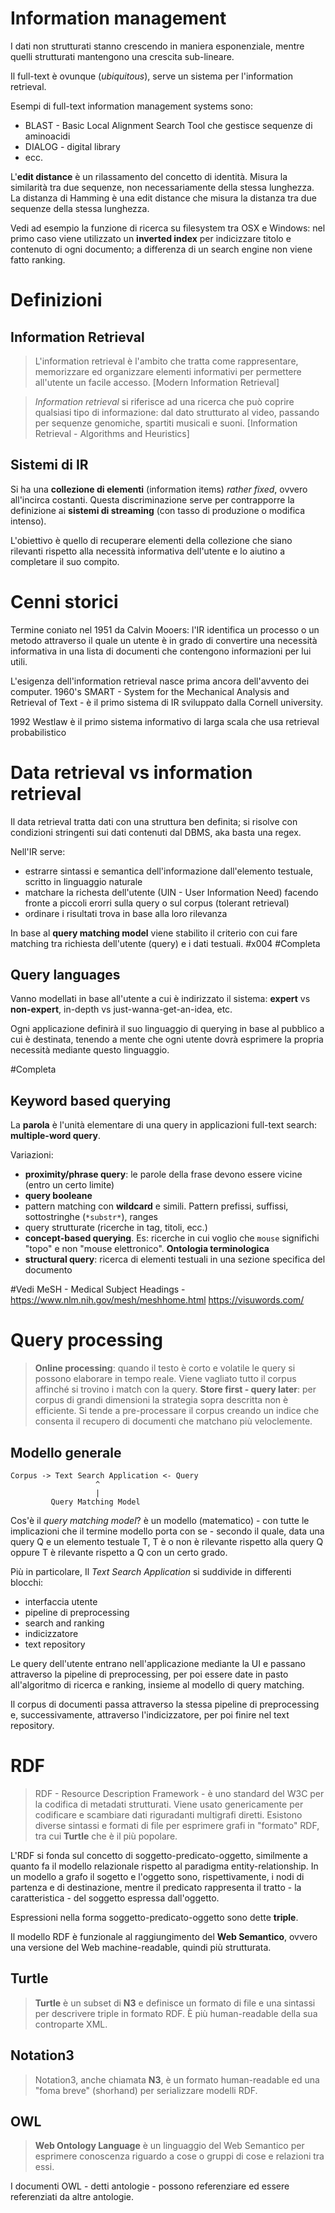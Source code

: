 # Information management
I dati non strutturati stanno crescendo in maniera esponenziale, mentre quelli strutturati mantengono una crescita sub-lineare.

Il full-text è ovunque (*ubiquitous*), serve un sistema per l'information retrieval.

Esempi di full-text information management systems sono:
- BLAST - Basic Local Alignment Search Tool che gestisce sequenze di aminoacidi
- DIALOG - digital library
- ecc.

L'**edit distance** è un rilassamento del concetto di identità. Misura la similarità tra due sequenze, non necessariamente della stessa lunghezza. La distanza di Hamming è una edit distance che misura la distanza tra due sequenze della stessa lunghezza.

Vedi ad esempio la funzione di ricerca su filesystem tra OSX e Windows: nel primo caso viene utilizzato un **inverted index** per indicizzare titolo e contenuto di ogni documento; a differenza di un search engine non viene fatto ranking.

# Definizioni
## Information Retrieval
>L'information retrieval è l'ambito che tratta come rappresentare, memorizzare ed organizzare elementi informativi per permettere all'utente un facile accesso. \[Modern Information Retrieval]

>_Information retrieval_ si riferisce ad una ricerca che può coprire qualsiasi tipo di informazione: dal dato strutturato al video, passando per sequenze genomiche, spartiti musicali e suoni. \[Information Retrieval - Algorithms and Heuristics]

## Sistemi di IR
Si ha una **collezione di elementi** (information items) *rather fixed*, ovvero all'incirca costanti. Questa discriminazione serve per contrapporre la definizione ai **sistemi di streaming** (con tasso di produzione o modifica intenso).

L'obiettivo è quello di recuperare elementi della collezione che siano rilevanti rispetto alla necessità informativa dell'utente e lo aiutino a completare il suo compito.
# Cenni storici
Termine coniato nel 1951 da Calvin Mooers: l'IR identifica un processo o un metodo attraverso il quale un utente è in grado di convertire una necessità informativa in una lista di documenti che contengono informazioni per lui utili.

L'esigenza dell'information retrieval nasce prima ancora dell'avvento dei computer.
1960's SMART - System for the Mechanical Analysis and Retrieval of Text - è il primo sistema di IR sviluppato dalla Cornell university.

1992 Westlaw è il primo sistema informativo di larga scala che usa retrieval probabilistico

# Data retrieval vs information retrieval
Il data retrieval tratta dati con una struttura ben definita; si risolve con condizioni stringenti sui dati contenuti dal DBMS, aka basta una regex.

Nell'IR serve:
- estrarre sintassi e semantica dell'informazione dall'elemento testuale, scritto in linguaggio naturale
- matchare la richesta dell'utente (UIN - User Information Need) facendo fronte a piccoli erorri sulla query o sul corpus (tolerant retrieval)
- ordinare i risultati trova in base alla loro rilevanza

In base al **query matching model** viene stabilito il criterio con cui fare matching tra richiesta dell'utente (query) e i dati testuali.
#x004 #Completa 
## Query languages
Vanno modellati in base all'utente a cui è indirizzato il sistema: **expert** vs **non-expert**, in-depth vs just-wanna-get-an-idea, etc.

Ogni applicazione definirà il suo linguaggio di querying in base al pubblico a cui è destinata, tenendo a mente che ogni utente dovrà esprimere la propria necessità mediante questo linguaggio.

#Completa 
## Keyword based querying
La **parola** è l'unità elementare di una query in applicazioni full-text search: **multiple-word query**.

Variazioni:
- **proximity/phrase query**: le parole della frase devono essere vicine (entro un certo limite)
- **query booleane**
- pattern matching con **wildcard** e simili. Pattern prefissi, suffissi, sottostringhe (`*substr*`), ranges
- query strutturate (ricerche in tag, titoli, ecc.)
- **concept-based querying**. Es: ricerche in cui voglio che `mouse` significhi "topo" e non "mouse elettronico". **Ontologia terminologica**
- **structural query**: ricerca di elementi testuali in una sezione specifica del documento

#Vedi MeSH - Medical Subject Headings - https://www.nlm.nih.gov/mesh/meshhome.html
https://visuwords.com/

# Query processing
>**Online processing**: quando il testo è corto e volatile le query si possono elaborare in tempo reale. Viene vagliato tutto il corpus affinché si trovino i match con la query.
>**Store first - query later**: per corpus di grandi dimensioni la strategia sopra descritta non è efficiente. Si tende a pre-processare il corpus creando un indice che consenta il recupero di documenti che matchano più veloclemente.


## Modello generale
```
Corpus -> Text Search Application <- Query
                   ^
	               |
	     Query Matching Model
```

Cos'è il _query matching model_? è un modello (matematico) - con tutte le implicazioni che il termine modello porta con se - secondo il quale, data una query Q e un elemento testuale T, T è o non è rilevante rispetto alla query Q oppure T è rilevante rispetto a Q con un certo grado.

Più in particolare, Il _Text Search Application_ si suddivide in differenti blocchi:
- interfaccia utente
- pipeline di preprocessing
- search and ranking
- indicizzatore
- text repository

Le query dell'utente entrano nell'applicazione mediante la UI e passano attraverso la pipeline di preprocessing, per poi essere date in pasto all'algoritmo di ricerca e ranking, insieme al modello di query matching.

Il corpus di documenti passa attraverso la stessa pipeline di preprocessing e, successivamente, attraverso l'indicizzatore, per poi finire nel text repository.
# RDF
>RDF - Resource Description Framework - è uno standard del W3C per la codifica di metadati strutturati. Viene usato genericamente per codificare e scambiare dati riguradanti multigrafi diretti. Esistono diverse sintassi e formati di file per esprimere grafi in "formato" RDF, tra cui **Turtle** che è il più popolare.

L'RDF si fonda sul concetto di soggetto-predicato-oggetto, similmente a quanto fa il modello relazionale rispetto al paradigma entity-relationship. In un modello a grafo il sogetto e l'oggetto sono, rispettivamente, i nodi di partenza e di destinazione, mentre il predicato rappresenta il tratto - la caratteristica - del soggetto espressa dall'oggetto.

Espressioni nella forma soggetto-predicato-oggetto sono dette **triple**.

Il modello RDF è funzionale al raggiungimento del **Web Semantico**, ovvero una versione del Web machine-readable, quindi più strutturata.

## Turtle
>**Turtle** è un subset di **N3** e definisce un formato di file e una sintassi per descrivere triple in formato RDF. È più human-readable della sua controparte XML.


## Notation3
>Notation3, anche chiamata **N3**, è un formato human-readable ed una "foma breve" (shorhand) per serializzare modelli RDF.


## OWL
>**Web Ontology Language** è un linguaggio del Web Semantico per esprimere conoscenza riguardo a cose o gruppi di cose e relazioni tra essi.

I documenti OWL - detti antologie - possono referenziare ed essere referenziati da altre antologie.